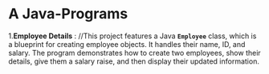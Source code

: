# A Java-Programs

1.**Employee Details** :
//This project features a Java **`Employee`** class, which is a blueprint for creating employee objects. It handles their name, ID, and salary. The program demonstrates how to create two employees, show their details, give them a salary raise, and then display their updated information.
